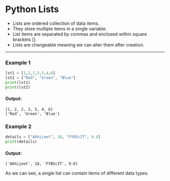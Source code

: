 # Python Lists
- Lists are ordered collection of data items.
 - They store multiple items in a single variable.
 - List items are separated by commas and enclosed within square brackets [].
 - Lists are changeable meaning we can alter them after creation.
---

### Example 1
```python
lst1 = [1,2,2,3,5,4,6]
lst2 = ["Red", "Green", "Blue"]
print(lst1)
print(lst2)
```
#### Output:
```
[1, 2, 2, 3, 5, 4, 6]
['Red', 'Green', 'Blue']
```

### Example 2
```python
details = ["Abhijeet", 18, "FYBScIT", 9.8]
print(details)
```
#### Output:
```
['Abhijeet', 18, 'FYBScIT', 9.8]
```
As we can see, a single list can contain items of different data types.
